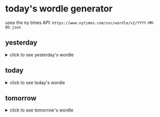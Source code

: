 # today's wordle generator

uses the ny times API: `https://www.nytimes.com/svc/wordle/v2/YYYY-MM-DD.json`

## yesterday

<details>
    <summary>click to see yesterday's wordle</summary>

    bugle

</details>

## today

<details>
    <summary>click to see today's wordle</summary>

    dolly

</details>

## tomorrow

<details>
    <summary>click to see tomorrow's wordle</summary>

    savor

</details>
